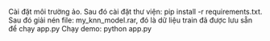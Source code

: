 Cài đặt môi trường ảo. Sau đó cài đặt thư viện: pip install -r requirements.txt.
Sau đó giải nén file: my_knn_model.rar, đó là dữ liệu train đã được lưu sẵn để chạy app.py
Chạy demo: python app.py
